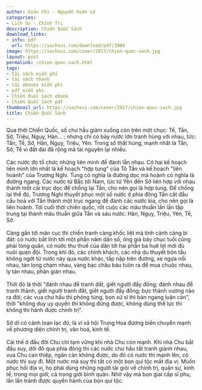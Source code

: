 ```yaml
---
author: Giản Chi - Nguyễn Hiến Lê
categories:
- Lịch Sử - Chính Trị
description: Chiến Quốc Sách
download_links:
- info: pdf
  url: https://sachvui.com/download/pdf/3904
image: https://sachvui.com/cover/2017/chien-quoc-sach.jpg
layout: post
permalink: /chien-quoc-sach.html
tags:
- tải sách miễn phí
- tải sách nhanh
- tải ebooks miễn phí
- pdf miễn phí
- Chiến Quốc Sách ebook
- Chiến Quốc Sách pdf
thumbnail_url: https://sachvui.com/cover/2017/chien-quoc-sach.jpg
title: Chiến Quốc Sách
---
```


 <div class="item-desc text-justify"> <p>Qua thời Chiến Quốc, số chư hầu giảm xuống còn trên một chục: Tề, Tần, Sở, Triệu, Ngụy, Hàn... ; nhưng chỉ có bảy nước lớn tranh hùng với nhau, tức: Tần, Tề, Sở, Hàn, Ngụy, Triệu, Yên. Trong số thất hùng, mạnh nhất là Tần, Sở, Tề vì đất đai đã rộng mà tài nguyên lại nhiều.<br><br>Các nước đó tổ chức những liên minh để đánh lẫn nhau. Có hai kế hoạch liên minh lớn nhất là kế hoạch "hợp tung" của Tô Tần và kế hoạch "liên hoành" của Trương Nghi. Tung có nghĩa là đường dọc mà hoành có nghĩa là đường ngang. Các nước từ Bắc tới Nam, tức từ Yên đến Sở liên hợp với nhau thành một cái trục dọc để chống lại Tần, cho nên gọi là hợp tung. Để chống lại thế đó, Trương Nghi thuyết phục một số nước ở phía đông Tần cắt đầu cầu hoà với Tần thành một trục ngang để đánh các nước kia, cho nên gọi là liên hoành. Tới cuối thời chiến quốc, rốt cuộc các mâu thuẫn lần lần tập trung tại thành mâu thuẫn giữa Tần và sáu nước: Hàn, Ngụy, Triệu, Yên, Tề, Sở.<br><br>Càng gần tới mãn cục thì chiến tranh càng khốc liệt mà tình cảnh càng bi đát: có nước bắt lính tới một phần năm dân số, ông già bảy chục tuổi cũng phải tòng quân, có nước thu thuế của dân tới hai phần ba huê lợi mới đủ nuôi quan đội. Trong khi đó, các chính khách, các nhà du thuyết bôn tẩu không ngớt từ nước này qua nước khác, tấp nập trên đường, xe ngựa nối  nhau, tán lọng chạm nhau, vàng bạc châu báu tuôn ra để mua chuộc nhau, ly tán nhau, phản gián nhau.<br><br>Thời đó là thời "đánh nhau để tranh đất, giết người đầy đồng; đánh nhau để tranh thành, giết người tranh đất, giết người đầy đồng; bực thánh vương nào ra đời; các vua chư hầu thì phóng túng, bọn xử sĩ thì bàn ngang luận càn", thời "không duy uy quyền thì không đứng được, không dùng thế lực thì không thi hành được chính trị".<br><br>Sở dĩ có cảnh loạn lạc đó, là vì xã hội Trung Hoa đương biến chuyển mạnh về phương diện chính trị, văn hoá, kinh tế.<br><br>Cái thế ở đầu đời Chu chỉ tạm vững khi nhà Chu còn mạnh. Khi nhà Chu bắt đầu suy, dời đô qua phía đông thì các nước chư hầu tất tranh giành nhau, vua Chu can thiệp, ngăn cản không được, do đó có nước thì mạnh lên, có nước thì suy đi. Một nước mà suy thì tất có một bọn quí tộc mất địa vị. Muốn phục hồi địa vị, họ phải dùng những người tài giỏi về chính trị, quân sự, kinh tế, trong mọi giới, cả trong giới bình quân. Nhờ vậy mà bọn giai cấp sĩ phu, lần lần tránh được quyền hành của bọn quí tộc.</p> </div>
